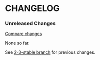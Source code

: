 # CHANGELOG

### Unreleased Changes

[Compare changes](https://github.com/codevise/pageflow-panorama/compare/2-3-stable...master)

None so far.

See
[2-3-stable branch](https://github.com/codevise/pageflow-panorama/blob/2-3-stable/CHANGELOG.md)
for previous changes.
